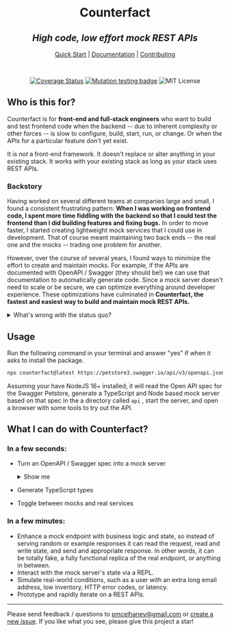 <div align="center" markdown="1">

# Counterfact

## _High code, low effort mock REST APIs_

[Quick Start](./docs/quick-start.md) | [Documentation](./docs/usage.md) | [Contributing](CONTRIBUTING.md)

</div>

<br>

<div align="center"  markdown="1">

[![Coverage Status](https://coveralls.io/repos/github/pmcelhaney/counterfact/badge.svg)](https://coveralls.io/github/pmcelhaney/counterfact) [![Mutation testing badge](https://img.shields.io/endpoint?style=flat&url=https%3A%2F%2Fbadge-api.stryker-mutator.io%2Fgithub.com%2Fpmcelhaney%2Fcounterfact%2Fmain)](https://dashboard.stryker-mutator.io/reports/github.com/pmcelhaney/counterfact/main) ![MIT License](https://img.shields.io/badge/license-MIT-blue)

</div>

## Who is this for?

Counterfact is for **front-end and full-stack engineers** who want to build and test frontend code when the backend -- due to inherent complexity or other forces -- is slow to configure, build, start, run, or change. Or when the APIs for a particular feature don't yet exist.

It is _not_ a front-end framework. It doesn't replace or alter anything in your existing stack. It works with your existing stack as long as your stack uses REST APIs.

### Backstory

Having worked on several different teams at companies large and small, I found a consistent frustrating pattern: **When I was working on frontend code, I spent more time fiddling with the backend so that I could test the frontend than I did building features and fixing bugs.** In order to move faster, I started creating lightweight mock services that I could use in development. That of course meant maintaining two back ends -- the real one and the mocks -- trading one problem for another.

However, over the course of several years, I found ways to minimize the effort to create and maintain mocks. For example, if the APIs are documented with OpenAPI / Swagger (they should be!) we can use that documentation to automatically generate code. Since a mock server doesn't need to scale or be secure, we can optimize everything around developer experience. These optimizations have culminated in **Counterfact, the fastest and easiest way to build and maintain mock REST APIs.**

<details>
<summary>What's wrong with the status quo?</summary>

- A typical web application these days spans multiple microservices, databases, etc. Standing up the whole stack locally takes a lot of effort (and defeats the purpose of microservices).
- It's not uncommon for teams to run the front end locally and point to an API on a dev or QA server. Multiple developers working against the same backend with shared state is a recipe for disaster.
- Getting the back end in a state necessary to test functionality in the front end is tedious and time consuming, if not impossible.
- A mock server can help. But a mock server that returns random or predetermined responses can only get us so far. For testing multiple step workflows, sometimes we need a real server (or something that mimics the behavior of a real server).
- From a customer's point of view, the frontend _is_ the app. If we can build the frontend without first having a backend in place, we can reduce cycle time and overproduction significantly.
- On some level, you got into software development because its _fun_. Don't you wish you could spend more time on the fun aspects of writing code and less time on tedious set up and testing?

</ul>

</details>

## Usage

Run the following command in your terminal and answer "yes" if when it asks to install the package.

```sh copy
npx counterfact@latest https://petstore3.swagger.io/api/v3/openapi.json api --open
```

Assuming your have NodeJS 16+ installed, it will read the Open API spec for the Swagger Petstore, generate a TypeScript and Node based mock server based on that spec in the a directory called `api` , start the server, and open a browser with some tools to try out the API.

## What I can do with Counterfact?

### In a few seconds:

- Turn an OpenAPI / Swagger spec into a mock server
  <details>
  <summary>Show me</summary>

  Using the Swagger Petstore as an example:

  ```sh
    npx counterfact ...
  ```

  </details>

- Generate TypeScript types
- Toggle between mocks and real services

### In a few minutes:

- Enhance a mock endpoint with business logic and state, so instead of serving random or example responses it can read the request, read and write state, and send and appropriate response. In other words, it can be totally fake, a fully functional replica of the real endpoint, or anything in between.
- Interact with the mock server's state via a REPL.
- Simulate real-world conditions, such as a user with an extra long email address, low inventory, HTTP error codes, or latency.
- Prototype and rapidly iterate on a REST APIs.

---

Please send feedback / questions to pmcelhaney@gmail.com or [create a new issue](https://github.com/pmcelhaney/counterfact/issues/new). If you like what you see, please give this project a star!
